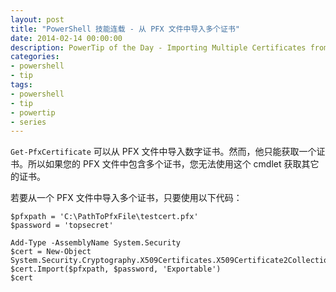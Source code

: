 ```yaml
---
layout: post
title: "PowerShell 技能连载 - 从 PFX 文件中导入多个证书"
date: 2014-02-14 00:00:00
description: PowerTip of the Day - Importing Multiple Certificates from PFX Files
categories:
- powershell
- tip
tags:
- powershell
- tip
- powertip
- series
---
```

`Get-PfxCertificate` 可以从 PFX 文件中导入数字证书。然而，他只能获取一个证书。所以如果您的 PFX 文件中包含多个证书，您无法使用这个 cmdlet 获取其它的证书。

若要从一个 PFX 文件中导入多个证书，只要使用以下代码：

	$pfxpath = 'C:\PathToPfxFile\testcert.pfx'
	$password = 'topsecret'

	Add-Type -AssemblyName System.Security
	$cert = New-Object System.Security.Cryptography.X509Certificates.X509Certificate2Collection
	$cert.Import($pfxpath, $password, 'Exportable')
	$cert

<!--本文国际来源：[Importing Multiple Certificates from PFX Files](http://community.idera.com/powershell/powertips/b/tips/posts/importing-multiple-certificates-from-pfx-files)-->
